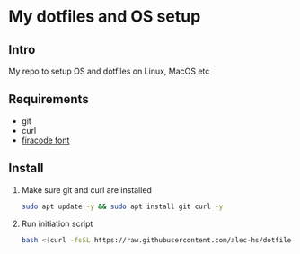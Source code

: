# My dotfiles and OS setup

## Intro

My repo to setup OS and dotfiles on Linux, MacOS etc

## Requirements

- git
- curl
- [firacode font](https://github.com/tonsky/FiraCode/wiki/Installing)

## Install

1. Make sure git and curl are installed

    ```bash
    sudo apt update -y && sudo apt install git curl -y
    ```

2. Run initiation script

    ```bash
    bash <(curl -fsSL https://raw.githubusercontent.com/alec-hs/dotfiles/main/run-once.sh)
    ```
